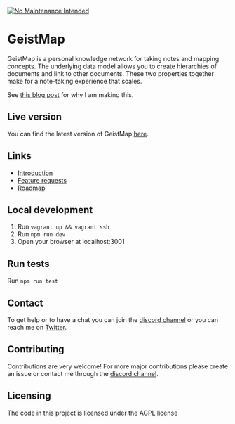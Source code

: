 [![No Maintenance Intended](http://unmaintained.tech/badge.svg)](http://unmaintained.tech/)

# GeistMap
GeistMap is a personal knowledge network for taking notes and mapping concepts. The underlying data model allows you to create hierarchies of documents and link to other documents. These two properties together make for a note-taking experience that scales.

See [this blog post](https://medium.com/@bphaakman/building-a-open-source-personal-knowledge-base-45c25f5a4324) for why I am making this.

## Live version
You can find the latest version of GeistMap [here](https://geistmap.com).

## Links
* [Introduction](https://medium.com/@bphaakman/building-a-open-source-personal-knowledge-base-45c25f5a4324)
* [Feature requests](https://github.com/bryanph/GeistMap/issues/57)
* [Roadmap](https://trello.com/b/ndRIAOOA/geist-roadmap)

## Local development
1. Run `vagrant up && vagrant ssh`
2. Run `npm run dev`
3. Open your browser at localhost:3001

## Run tests
Run `npm run test`

## Contact
To get help or to have a chat you can join the [discord channel](https://discord.gg/usqPzfe) or you can reach me on [Twitter](https://twitter.com/bphaakman).

## Contributing
Contributions are very welcome! For more major contributions please create an issue or contact me through the [discord channel](https://discord.gg/usqPzfe).

## Licensing
The code in this project is licensed under the AGPL license

